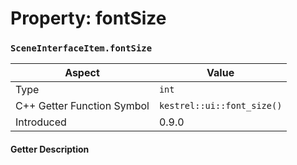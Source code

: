 
# Property: fontSize
### `SceneInterfaceItem.fontSize`

| Aspect | Value |
| --- | --- |
| Type | `int` |
| C++ Getter Function Symbol | `kestrel::ui::font_size()` |
| Introduced | 0.9.0 |

#### Getter Description

